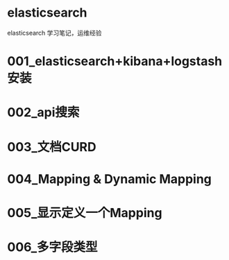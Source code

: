 # elasticsearch
elasticsearch 学习笔记，运维经验

# 001_elasticsearch+kibana+logstash安装
# 002_api搜索
# 003_文档CURD
# 004_Mapping & Dynamic Mapping
# 005_显示定义一个Mapping
# 006_多字段类型